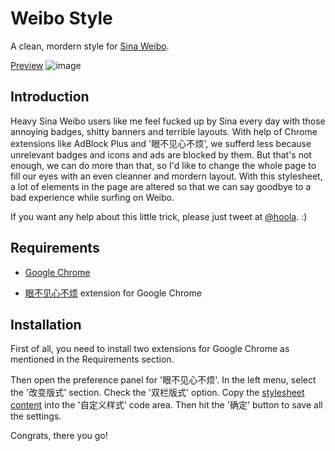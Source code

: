 # Weibo Style
A clean, mordern style for [Sina Weibo](http://weibo.com/).

[Preview](http://d.pr/i/7KYj)
![image](http://bcs.duapp.com/picstore/tkTdLuUXSF.png)

## Introduction
Heavy Sina Weibo users like me feel fucked up by Sina every day with those annoying badges, shitty banners and terrible layouts. With help of Chrome extensions like AdBlock Plus and '眼不见心不烦', we sufferd less because unrelevant badges and icons and ads are blocked by them. But that's not enough, we can do more than that, so I'd like to change the whole page to fill our eyes with an even cleanner and mordern layout. With this stylesheet, a lot of elements in the page are altered so that we can say goodbye to a bad experience while surfing on Weibo.

If you want any help about this little trick, please just tweet at [@hoola](http://weibo.com/hola). :)

## Requirements
* [Google Chrome](http://www.google.com/chrome)

* [眼不见心不烦](https://chrome.google.com/webstore/detail/aognaapdfnnldnjglanfbbklaakbpejm) extension for Google Chrome


## Installation
First of all, you need to install two extensions for Google Chrome as mentioned in the Requirements section.

Then open the preference panel for '眼不见心不烦'. In the left menu, select the '改变版式' section. Check the '双栏版式' option. Copy the [stylesheet content](https://github.com/marvyn/Weibo-Style/blob/master/style.min.css) into the '自定义样式' code area. Then hit the '确定' button to save all the settings.

Congrats, there you go!